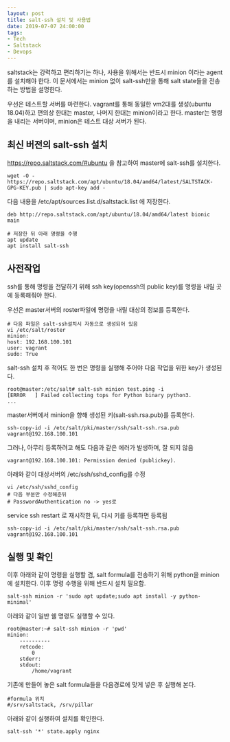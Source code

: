 ```yaml
---
layout: post
title: salt-ssh 설치 및 사용법
date: 2019-07-07 24:00:00
tags:
- Tech
- Saltstack
- Devops
---
```


saltstack는 강력하고 편리하기는 하나, 사용을 위해서는 반드시 minion 이라는 agent를 설치해야 한다. 이 문서에서는 minion 없이 salt-ssh만을 통해 salt state들을 전송하는 방법을 설명한다.

우선은 테스트할 서버를 마련한다. vagrant를 통해 동일한 vm2대를 생성(ubuntu 18.04)하고 편의상 한대는 master, 나머지 한대는 minion이라고 한다. master는 명령을 내리는 서버이며, minion은 테스트 대상 서버가 된다.

## 최신 버전의 salt-ssh 설치 

https://repo.saltstack.com/#ubuntu 을 참고하여 master에 salt-ssh를 설치한다.

    wget -O - https://repo.saltstack.com/apt/ubuntu/18.04/amd64/latest/SALTSTACK-GPG-KEY.pub | sudo apt-key add -

다음 내용을 /etc/apt/sources.list.d/saltstack.list 에 저장한다.

    deb http://repo.saltstack.com/apt/ubuntu/18.04/amd64/latest bionic main

    # 저장한 뒤 아래 명령을 수행
    apt update
    apt install salt-ssh

## 사전작업

ssh를 통해 명령을 전달하기 위해 ssh key(openssh의 public key)를 명령을 내릴 곳에 등록해줘야 한다.

우선은 master서버의 roster파일에 명령을 내릴 대상의 정보를 등록한다.

    # 다음 파일은 salt-ssh설치시 자동으로 생성되어 있음
    vi /etc/salt/roster
    minion:
    host: 192.168.100.101
    user: vagrant
    sudo: True

salt-ssh 설치 후 적어도 한 번은 명령을 실행해 주어야 다음 작업을 위한 key가 생성된다.


    root@master:/etc/salt# salt-ssh minion test.ping -i
    [ERROR   ] Failed collecting tops for Python binary python3.
    ...

master서버에서 minion을 향해 생성된 키(salt-ssh.rsa.pub)를 등록한다.

    ssh-copy-id -i /etc/salt/pki/master/ssh/salt-ssh.rsa.pub vagrant@192.168.100.101

그러나, 아무리 등록하려고 해도 다음과 같은 에러가 발생하며, 잘 되지 않음
    
    vagrant@192.168.100.101: Permission denied (publickey).

아래와 같이 대상서버의 /etc/ssh/sshd_config를 수정

    vi /etc/ssh/sshd_config
    # 다음 부분만 수정해준뒤
    # PasswordAuthentication no -> yes로

service ssh restart 로 재시작한 뒤, 다시 키를 등록하면 등록됨
    
    ssh-copy-id -i /etc/salt/pki/master/ssh/salt-ssh.rsa.pub vagrant@192.168.100.101


## 실행 및 확인

이후 아래와 같이 명령을 실행할 겸, salt formula를 전송하기 위해 python을 minion에 설치한다. 이후 명령 수행을 위해 반드시 설치 필요함.

    salt-ssh minion -r 'sudo apt update;sudo apt install -y python-minimal'

아래와 같이 일반 쉘 명령도 실행할 수 있다.

    root@master:~# salt-ssh minion -r 'pwd'
    minion:
        ----------
        retcode:
            0
        stderr:
        stdout:
            /home/vagrant

기존에 만들어 놓은 salt formula들을 다음경로에 맞게 넣은 후 실행해 본다.

    #formula 위치
    #/srv/saltstack, /srv/pillar

아래와 같이 실행하여 설치를 확인한다.

    salt-ssh '*' state.apply nginx
